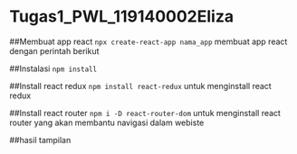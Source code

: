 # Tugas1_PWL_119140002Eliza

##Membuat app react
`npx create-react-app nama_app` membuat app react dengan perintah berikut

##Instalasi 
`npm install` 

##Install react redux
```npm install react-redux``` untuk menginstall react redux

##Install react router
```npm i -D react-router-dom``` untuk menginstall react router yang akan membantu navigasi dalam webiste

##hasil tampilan
![]()
